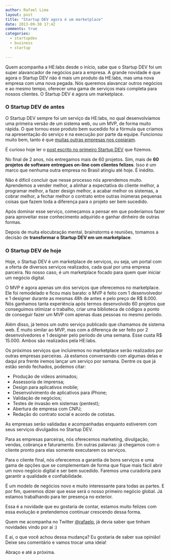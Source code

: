 ```yaml
---
author: Rafael Lima
layout: post
title: "Startup DEV agora é um marketplace"
date: 2013-09-30 17:42
comments: true
categories:
  - startupdev
  - business
  - startup
  
---
```


Quem acompanha a HE:labs desde o início, sabe que o Startup DEV foi um super alavancador de negócios para a empresa. A grande novidade é que agora o Startup DEV não é mais um produto da HE:labs, mas uma nova empresa com uma nova pegada. Nós queremos alavancar outros negócios e ao mesmo tempo, oferecer uma gama de serviços mais completa para nossos clientes. O Startup DEV é agora um marketplace.

<!--more-->

### O Startup DEV de antes

O Startup DEV sempre foi um serviço da HE:labs, no qual desenvolvíamos uma primeira versão de um sistema web, ou um MVP, de forma muito rápida. O que tornou esse produto bem sucedido foi a fórmula que criamos na apresentação do serviço e na execução por parte da equipe. Funcionou muito bem, tanto é que [muitas outras empresas nos copiaram](http://helabs.com.br/blog/2013/05/22/a-copia-e-o-melhor-elogio/).

É curioso hoje ler o [post escrito no primeiro Startup DEV](http://rafael.adm.br/p/iniciando-o-startupdev/) que fizemos.

No final de 2 anos, nós entregamos mais de 60 projetos. Sim, mais de **60 projetos de software entregues on-line com clientes felizes**. Isso é um marco que nenhuma outra empresa no Brasil atingiu até hoje. É inédito.

Não é difícil concluir que nesse processo nós aprendemos muito. Aprendemos a vender melhor, a alinhar a expectativa do cliente melhor, a programar melhor, a fazer design melhor, a acabar melhor os sistemas, a cobrar melhor, a fechar melhor o contrato entre outras inúmeras pequenas coisas que fazem toda a diferença para o projeto ser bem sucedido.

Após dominar esse serviço, começamos a pensar em que poderíamos fazer para aproveitar esse conhecimento adquirido e ganhar dinheiro de outras formas.

Depois de muita elocubração mental, brainstorms e reuniões, tomamos a decisão de **transformar o Startup DEV em um marketplace**.

### O Startup DEV de hoje

Hoje, o Startup DEV é um marketplace de serviços, ou seja, um portal com a oferta de diversos serviços realizados, cada qual por uma empresa parceira. No nosso caso, é um marketplace focado para quem quer iniciar um negócio digital.

O MVP é agora apenas um dos serviços que oferecemos no marketplace. Ele foi remodelado e ficou mais barato: o MVP é feito com 1 desenvolvedor e 1 designer durante as mesmas 48h de antes e pelo preço de R$ 8.000. Nós ganhamos tanta experiência após termos desenvolvido 60 projetos que conseguimos otimizar o trabalho, criar uma biblioteca de códigos a ponto de conseguir fazer um MVP com apenas duas pessoas no mesmo período.

Além disso, já temos um outro serviço publicado que chamamos de sistema web. É muito similar ao MVP, mas com a diferença de ser feito por 2 desenvolvedores e 1 designer pelo período de uma semana. Esse custa R$ 15.000. Ambos são realizados pela HE:labs.

Os próximos serviços que incluiremos no marketplace serão realizados por outras empresas parceiras. Já estamos conversando com algumas delas e daqui pra frente iremos lançar um serviço por semana. Dentre os que já estão sendo fechados, podemos citar:

* Produção de vídeos animados;
* Assessoria de imprensa;
* Design para aplicativos mobile;
* Desenvolvimento de aplicativos para iPhone;
* Validação de negócios;
* Testes de invasão em sistemas (pentest);
* Abertura de empresa com CNPJ;
* Redação do contrato social e acordo de cotistas.

As empresas serão validadas e acompanhadas enquanto estiverem com seus serviços divulgados no Startup DEV.

Para as empresas parceiras, nós oferecemos marketing, divulgação, vendas, cobrança e faturamento. Em outras palavras: já chegamos com o cliente pronto para elas somente executarem os serviços.

Para o cliente final, nós oferecemos a garantia de bons serviços e uma gama de opções que se complementam de forma que fique mais fácil abrir um novo negócio digital e ser bem sucedido. Faremos uma curadoria para garantir a qualidade e confiabilidade.

É um modelo de negócios novo e muito interessante para todas as partes. E por fim, queremos dizer que esse será o nosso primeiro negócio global. Já estamos trabalhando para ter presença no exterior.

Essa é a novidade que eu gostaria de contar, estamos muito felizes com essa evolução e pretendemos continuar crescendo dessa forma. 

Quem me acompanha no Twitter [@rafaelp](http://twitter.com/rafaelp), já devia saber que tinham novidades vindo por aí :)

E aí, o que você achou dessa mudança? Eu gostaria de saber sua opinião! Deixe seu comentário e vamos trocar uma ideia!

Abraço e até a próxima.

